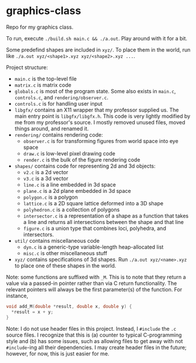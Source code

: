 graphics-class
==============

Repo for my graphics class.

To run, execute `./build.sh main.c && ./a.out`. Play around with it for a bit.

Some predefind shapes are included in `xyz/`. To place them in the world, run like `./a.out xyz/<shape1>.xyz xyz/<shape2>.xyz ...`.

Project structure:
- `main.c` is the top-level file
- `matrix.c` is matrix code
- `globals.c` is most of the program state. Some also exists in `main.c`, `controls.c`, and `rendering/observer.c`.
- `controls.c` is for handling user input
- `libgfx/` contains an X11 wrapper that my professor supplied us. The main entry point is `libgfx/libgfx.h`. This code is very lightly modified by me from my professor's source. I mostly removed unused files, moved things around, and renamed it.
- `rendering/` contains rendering code:
  - `observer.c` is for transforming figures from world space into eye space
  - `draw.c` is low-level pixel drawing code
  - `render.c` is the bulk of the figure rendering code
- `shapes/` contains code for representing 2d and 3d objects:
  - `v2.c` is a 2d vector
  - `v3.c` is a 3d vector
  - `line.c` is a line embedded in 3d space
  - `plane.c` is a 2d plane embedded in 3d space
  - `polygon.c` is a polygon
  - `lattice.c` is a 2D square lattice deformed into a 3D shape
  - `polyhedron.c` is a collection of polygons
  - `intersector.c` is a representation of a shape as a function that takes a line and returns all intersections between the shape and that line
  - `figure.c` is a union type that combines loci, polyhedra, and intersectors.
- `util/` contains miscellaneous code
  - `dyn.c` is a generic-type variable-length heap-allocated list
  - `misc.c` is other miscellaneous stuff
- `xyz/` contains specifications of 3d shapes. Run `./a.out xyz/<name>.xyz` to place one of these shapes in the world.

Note: some functions are suffixed with `_M`. This is to note that they return a value via a passed-in pointer rather than via C return functionality. The relevant pointers will always be the first parameter(s) of the function. For instance,
```c
void add_M(double *result, double x, double y) {
  *result = x + y;
}
```

Note: I do not use header files in this project. Instead, I `#include` the `.c` source files. I recognize that this is (a) counter to typical C-programming style and (b) has some issues, such as allowing files to get away with not `#include`-ing all their dependencies. I may create header files in the future; however, for now, this is just easier for me.
